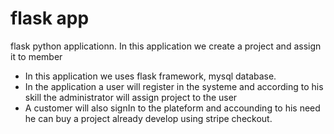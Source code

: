 # flask app
 flask python applicationn. In this application we create a project and assign it to member
- In this application we uses flask framework, mysql database.
- In the application a user will register in the systeme and according to his skill the administrator will assign project to the user
- A customer will also signIn to the plateform and accounding to his need he can buy a project already develop using stripe checkout.


